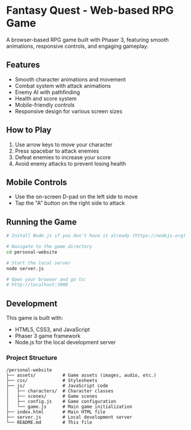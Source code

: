 # Fantasy Quest - Web-based RPG Game

A browser-based RPG game built with Phaser 3, featuring smooth animations, responsive controls, and engaging gameplay.

## Features

- Smooth character animations and movement
- Combat system with attack animations
- Enemy AI with pathfinding
- Health and score system
- Mobile-friendly controls
- Responsive design for various screen sizes

## How to Play

1. Use arrow keys to move your character
2. Press spacebar to attack enemies
3. Defeat enemies to increase your score
4. Avoid enemy attacks to prevent losing health

## Mobile Controls

- Use the on-screen D-pad on the left side to move
- Tap the "A" button on the right side to attack

## Running the Game

```bash
# Install Node.js if you don't have it already (https://nodejs.org)

# Navigate to the game directory
cd personal-website

# Start the local server
node server.js

# Open your browser and go to:
# http://localhost:3000
```

## Development

This game is built with:
- HTML5, CSS3, and JavaScript
- Phaser 3 game framework
- Node.js for the local development server

### Project Structure

```
/personal-website
├── assets/          # Game assets (images, audio, etc.)
├── css/             # Stylesheets
├── js/              # JavaScript code
│   ├── characters/  # Character classes
│   ├── scenes/      # Game scenes
│   ├── config.js    # Game configuration
│   └── game.js      # Main game initialization
├── index.html       # Main HTML file
├── server.js        # Local development server
└── README.md        # This file
```
